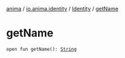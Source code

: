 [anima](../../index.md) / [io.anima.identity](../index.md) / [Identity](index.md) / [getName](./get-name.md)

# getName

`open fun getName(): `[`String`](https://kotlinlang.org/api/latest/jvm/stdlib/kotlin/-string/index.html)